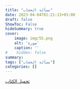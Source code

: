 ```yaml
---
title: "مسألة الحجاب"
date: 2023-04-04T01:21:13+03:00
draft: false
ShowToc: False
hideSummary: true
cover:
    image: img/55.png
    alt: 'صورة'
    caption: ''
#    hidden: false
summary: 
tags: ["مسألة الحجاب"]
categories: []
---
```

[تحميل الكتاب](./../../books/55.pdf)



